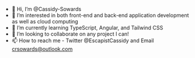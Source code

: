 - 👋 Hi, I’m @Cassidy-Sowards
- 👀 I’m interested in both front-end and back-end application development as well as cloud computing
- 🌱 I’m currently learning TypeScript, Angular, and Tailwind CSS
- 💞️ I’m looking to collaborate on any project I can! 
- 📫 How to reach me - Twitter @EscapistCassidy and Email crsowards@outlook.com

<!---
Cassidy-Sowards/Cassidy-Sowards is a ✨ special ✨ repository because its `README.md` (this file) appears on your GitHub profile.
You can click the Preview link to take a look at your changes.
--->
